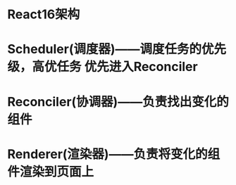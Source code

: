 # React16架构
 # Scheduler(调度器)——调度任务的优先级，高优任务 优先进入Reconciler
 # Reconciler(协调器)——负责找出变化的组件
 # Renderer(渲染器)——负责将变化的组件渲染到页面上